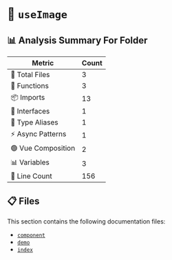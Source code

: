 # 📁 `useImage`

## 📊 Analysis Summary For Folder

| Metric | Count |
|--------|-------|
| 📁 Total Files | 3 |
| 🔧 Functions | 3 |
| 📦 Imports | 13 |
| 📐 Interfaces | 1 |
| 📑 Type Aliases | 1 |
| ⚡ Async Patterns | 1 |
| 🟢 Vue Composition | 2 |
| 📊 Variables | 3 |
| 🔢 Line Count | 156 |


## 📋 Files

This section contains the following documentation files:

- [`component`](./component.md)
- [`demo`](./demo.md)
- [`index`](./index.md)